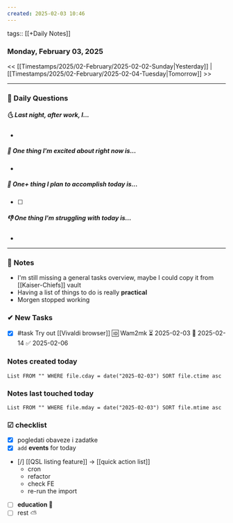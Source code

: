 ```yaml
---
created: 2025-02-03 10:46
---
```

tags:: [[+Daily Notes]]

### Monday, February 03, 2025

<< [[Timestamps/2025/02-February/2025-02-02-Sunday|Yesterday]] | [[Timestamps/2025/02-February/2025-02-04-Tuesday|Tomorrow]] >>

---
### 📅 Daily Questions
##### 🌜 **Last night, after work, I...**
- 

##### 🙌 **One thing I'm excited about right now is...**
- 

##### 🚀 **One+ thing I plan to accomplish today is...**
- [ ] 

##### 👎 **One thing I'm struggling with today is...**
- 

---
### 📝 **Notes**
- I'm still missing a general tasks overview, maybe I could copy it from [[Kaiser-Chiefs]] vault
- Having a list of things to do is really **practical**
- Morgen stopped working
### ✔ New **Tasks**
- [x] #task Try out [[Vivaldi browser]] 🆔 Wam2mk ⏳ 2025-02-03 📅 2025-02-14 ✅ 2025-02-06
 
### Notes created today
```dataview
List FROM "" WHERE file.cday = date("2025-02-03") SORT file.ctime asc
```

### Notes last touched today
```dataview
List FROM "" WHERE file.mday = date("2025-02-03") SORT file.mtime asc
`````
### ☑ checklist
- [x] pogledati  obaveze i zadatke
- [x] `add` **events** for today
- [/] [[QSL listing feature]] -> [[quick action list]]
	- cron
	- refactor
	- check FE
	- re-run the import
- [ ] **education 🎒**
- [ ] rest ⛅
